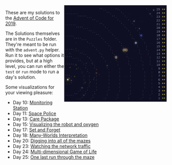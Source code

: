 <img align="right" width="320" height="300" src="https://raw.githubusercontent.com/seligman/aoc/master/2019/Puzzles/main_page_small.png">

These are my solutions to the [Advent of Code for 2019](https://adventofcode.com/2019).

The Solutions themselves are in the `Puzzles` folder.  They're meant to be run with the `advent.py` helper.  Run it to see what options it provides, but at a high level, you can run either the `test` or `run` mode to run a day's solution.

Some visualizations for your viewing pleasure:

* Day 10: [Monitoring Station](https://youtu.be/g13m23MKyMY)
* Day 11: [Space Police](https://youtu.be/7OOVKy46o0U)
* Day 13: [Care Package](https://youtu.be/qYlukN2nLfo)
* Day 15: [Visualizing the robot and oxygen](https://youtu.be/DP7HRHQFqAU)
* Day 17: [Set and Forget](https://youtu.be/DJYUQx7PG_4)
* Day 18: [Many-Worlds Interpretation](https://youtu.be/Tao6Nge87bk)
* Day 20: [Digging into all of the mazes](https://youtu.be/Wwt42Hx7Am0)
* Day 23: [Watching the network traffic](https://youtu.be/MsPq_qKokBs)
* Day 24: [Multi-dimensional Game of Life](https://youtu.be/sVxj-QwCvKA)
* Day 25: [One last run through the maze](https://youtu.be/l4XM85T6fMM)
